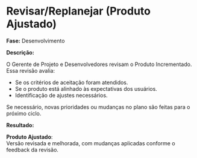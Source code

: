 # Revisar/Replanejar (Produto Ajustado)
**Fase:** Desenvolvimento

**Descrição:**

O Gerente de Projeto e Desenvolvedores revisam o Produto Incrementado.  
Essa revisão avalia:  
- Se os critérios de aceitação foram atendidos.  
- Se o produto está alinhado às expectativas dos usuários.  
- Identificação de ajustes necessários.

Se necessário, novas prioridades ou mudanças no plano são feitas para o próximo ciclo.

**Resultado:**

**Produto Ajustado**:  
Versão revisada e melhorada, com mudanças aplicadas conforme o feedback da revisão.
